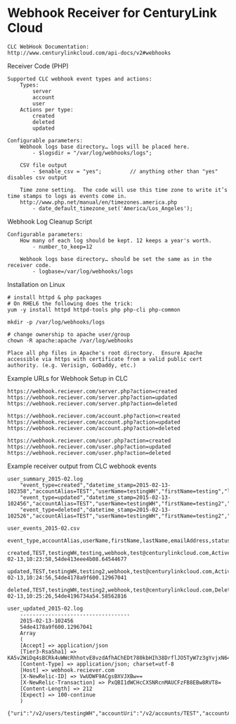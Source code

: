 # Webhook Receiver for CenturyLink Cloud
	CLC WebHook Documentation:
	http://www.centurylinkcloud.com/api-docs/v2#webhooks

Receiver Code (PHP)

	Supported CLC webhook event types and actions:
		Types:
			server
			account
			user
		Actions per type:
			created
			deleted
			updated

	Configurable parameters:
		Webhook logs base directory… logs will be placed here.
			- $logsdir = "/var/log/webhooks/logs";
			
		CSV file output
			- $enable_csv = "yes";         // anything other than "yes" disables csv output
		
		Time zone setting.  The code will use this time zone to write it’s time stamps to logs as events come in.
		http://www.php.net/manual/en/timezones.america.php  
			- date_default_timezone_set('America/Los_Angeles');

Webhook Log Cleanup Script

	Configurable parameters:
		How many of each log should be kept. 12 keeps a year's worth.
			- number_to_keep=12

		Webhook logs base directory… should be set the same as in the receiver code.
			- logbase=/var/log/webhooks/logs

Installation on Linux

	# install httpd & php packages
	# On RHEL6 the following does the trick:
	yum -y install httpd httpd-tools php php-cli php-common
	
	mkdir -p /var/log/webhooks/logs
	
	# change ownership to apache user/group
	chown -R apache:apache /var/log/webhooks
	
	Place all php files in Apache's root directory.  Ensure Apache accessible via https with certificate from a valid public cert authority. (e.g. Verisign, GoDaddy, etc.)

Example URLs for Webhook Setup in CLC

	https://webhook.reciever.com/server.php?action=created
	https://webhook.reciever.com/server.php?action=updated
	https://webhook.reciever.com/server.php?action=deleted
	
	https://webhook.reciever.com/account.php?action=created
	https://webhook.reciever.com/account.php?action=updated
	https://webhook.reciever.com/account.php?action=deleted
	
	https://webhook.reciever.com/user.php?action=created
	https://webhook.reciever.com/user.php?action=updated
	https://webhook.reciever.com/user.php?action=deleted

Example receiver output from CLC webhook events

	user_summary_2015-02.log
		"event_type=created","datetime_stamp=2015-02-13-102358","accountAlias=TEST","userName=testingWH","firstName=testing","lastName=webhook","emailAddress=test@centurylinkcloud.com","status=Active","unique_id=54de413eee4b08.64544677"
		"event_type=updated","datetime_stamp=2015-02-13-102456","accountAlias=TEST","userName=testingWH","firstName=testing2","lastName=webhook","emailAddress=test@centurylinkcloud.com","status=Active","unique_id=54de4178a9f600.12967041"
		"event_type=deleted","datetime_stamp=2015-02-13-102526","accountAlias=TEST","userName=testingWH","firstName=testing2","lastName=webhook","emailAddress=test@centurylinkcloud.com","status=Deleted","unique_id=54de4196734a54.58562816"

	user_events_2015-02.csv
		event_type,accountAlias,userName,firstName,lastName,emailAddress,status,eventDate,eventTime,uniqueEvent_id
		created,TEST,testingWH,testing,webhook,test@centurylinkcloud.com,Active,2015-02-13,10:23:58,54de413eee4b08.64544677
		updated,TEST,testingWH,testing2,webhook,test@centurylinkcloud.com,Active,2015-02-13,10:24:56,54de4178a9f600.12967041
		deleted,TEST,testingWH,testing2,webhook,test@centurylinkcloud.com,Deleted,2015-02-13,10:25:26,54de4196734a54.58562816

	user_updated_2015-02.log
		-----------------------------------
		2015-02-13-102456
		54de4178a9f600.12967041
		Array
		(
		[Accept] => application/json
		[Tier3-RsaSha1] => KA5v2WiDq4sBCRk4uWWcRhhotvE8vzdAfhAChEDt780kbHIh38DrflJO5TyW7z3gYvjxN64fEDR5r5dP0hTdPOSg4EE29YMRGTdtpFg4+qadg4Jki9UiHwoRcIFDl2D5Cb446JGZ9wBHvU1/ddaITR085EGNS+3vTh05XM9B8gxyR+mJAbPO7YZNbxSdw2B8G+ZC3fgXaMn7hm2VsYG/WIzerOOrHCLh/9UdvOepphYymLS9PR+A6hkT37yAK31Aw/I8l/fVPrg2XalsDEwE0TuMoxS2YrxSdBk+x81uTH3ZSTEkdrqDHxJX2Ua3CDQPCc5bC7fTTgHFh0/wXqTnvw==
		[Content-Type] => application/json; charset=utf-8
		[Host] => webhook.reciever.com
		[X-NewRelic-ID] => VwUDWF9ACgsBXVJXBw==
		[X-NewRelic-Transaction] => PxQBI1dWCHcCXSNRcnMAUCFzFB8EBw8RVT8=
		[Content-Length] => 212
		[Expect] => 100-continue
		)
		{"uri":"/v2/users/testingWH","accountUri":"/v2/accounts/TEST","accountAlias":"TEST","userName":"testingWH","emailAddress":"test@centurylinkcloud.com","firstName":"testing2","lastName":"webhook","status":"Active"}

